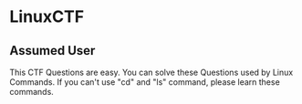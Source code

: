 # LinuxCTF

## Assumed User
This CTF Questions are easy.
You can solve these Questions used by Linux Commands.
If you can't use "cd" and "ls" command, please learn these commands.
